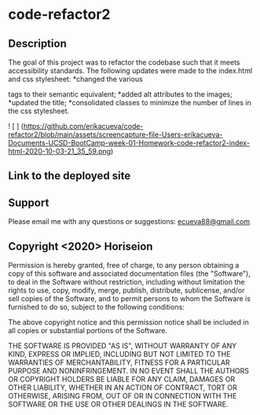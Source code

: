 # code-refactor2


## Description
The goal of this project was to refactor the codebase such that it meets accessibility standards. The following updates were made to the index.html and css stylesheet:
*changed the various <div> tags to their semantic equivalent;
*added alt attributes to the images;
*updated the title;
*consolidated classes to minimize the number of lines in the css stylesheet. 

! [ ] (https://github.com/erikacueva/code-refactor2/blob/main/assets/screencapture-file-Users-erikacueva-Documents-UCSD-BootCamp-week-01-Homework-code-refactor2-index-html-2020-10-03-21_35_59.png)

## Link to the deployed site
[](assets/screencapture-file-Users-erikacueva-Documents-UCSD-BootCamp-week-01-Homework-code-refactor2-index-html-2020-10-03-21_35_59) 

## Support

Please email me with any questions or suggestions: ecueva88@gmail.com

## Copyright <2020> Horiseion

Permission is hereby granted, free of charge, to any person obtaining a copy of this software and associated documentation files (the "Software"), to deal in the Software without restriction, including without limitation the rights to use, copy, modify, merge, publish, distribute, sublicense, and/or sell copies of the Software, and to permit persons to whom the Software is furnished to do so, subject to the following conditions:

The above copyright notice and this permission notice shall be included in all copies or substantial portions of the Software.

THE SOFTWARE IS PROVIDED "AS IS", WITHOUT WARRANTY OF ANY KIND, EXPRESS OR IMPLIED, INCLUDING BUT NOT LIMITED TO THE WARRANTIES OF MERCHANTABILITY, FITNESS FOR A PARTICULAR PURPOSE AND NONINFRINGEMENT. IN NO EVENT SHALL THE AUTHORS OR COPYRIGHT HOLDERS BE LIABLE FOR ANY CLAIM, DAMAGES OR OTHER LIABILITY, WHETHER IN AN ACTION OF CONTRACT, TORT OR OTHERWISE, ARISING FROM, OUT OF OR IN CONNECTION WITH THE SOFTWARE OR THE USE OR OTHER DEALINGS IN THE SOFTWARE.

